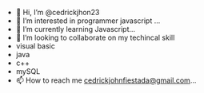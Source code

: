- 👋 Hi, I’m @cedrickjhon23
- 👀 I’m interested in programmer javascript ...
- 🌱 I’m currently learning Javascript...
- 💞️ I’m looking to collaborate on my techincal skill
- visual basic
- java
- c++
- mySQL 
- 📫 How to reach me cedrickjohnfiestada@gmail.com...

<!---
cedrickjhon23/cedrickjhon23 is a ✨ special ✨ repository because its `README.md` (this file) appears on your GitHub profile.
You can click the Preview link to take a look at your changes.
--->
